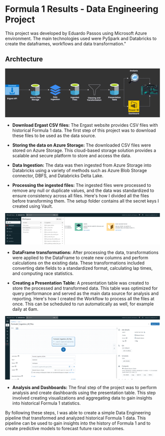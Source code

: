 # Formula 1 Results - Data Engineering Project

This project was developed by Eduardo Passos using Microsoft Azure environment. The main technologies used were PySpark and Databricks to create the dataframes, workflows and data transformation."

## Archtecture
<img src="img/archtecture.png">

* **Download Ergast CSV files:** The Ergast website provides CSV files with historical Formula 1 data. The first step of this project was to download these files to be used as the data source.

* **Storing the data on Azure Storage:** The downloaded CSV files were stored on Azure Storage. This cloud-based storage solution provides a scalable and secure platform to store and access the data.

* **Data Ingestion:** The data was then ingested from Azure Storage into Databricks using a variety of methods such as Azure Blob Storage connector, DBFS, and Databricks Delta Lake.

* **Processing the ingested files:** The ingested files were processed to remove any null or duplicate values, and the data was standardized to ensure consistency across all files.
Here's how I divided all the files before transforming them. The setup folder contains all the secret keys I created using Vault.
<img src="img/notebooks.png">

* **DataFrame transformations:** After processing the data, transformations were applied to the DataFrame to create new columns and perform calculations on the existing data. These transformations included converting date fields to a standardized format, calculating lap times, and computing race statistics.

* **Creating a Presentation Table:** A presentation table was created to store the processed and transformed data. This table was optimized for query performance and served as the main data source for analysis and reporting.
Here's how I created the Workflow to process all the files at once. This can be scheduled to run automatically as well, for example daily at 6am.
<img src="img/workflow.png">

* **Analysis and Dashboards:** The final step of the project was to perform analysis and create dashboards using the presentation table. This step involved creating visualizations and aggregating data to gain insights into historical Formula 1 statistics.


By following these steps, I was able to create a simple Data Engineering pipeline that transformed and analyzed historical Formula 1 data. This pipeline can be used to gain insights into the history of Formula 1 and to create predictive models to forecast future race outcomes.
